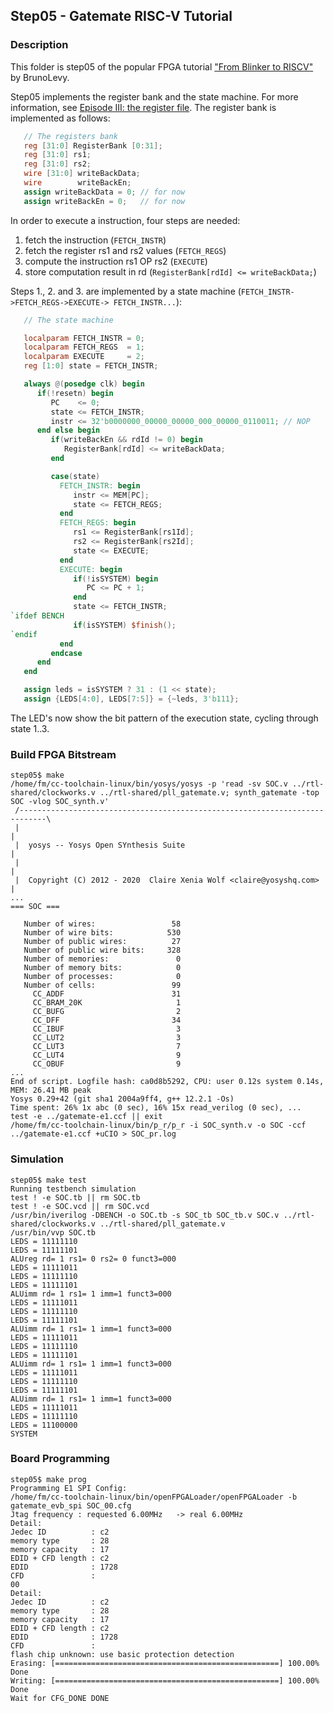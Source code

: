 ## Step05 - Gatemate RISC-V Tutorial

### Description

This folder is step05 of the popular FPGA tutorial ["From Blinker to RISCV"](https://github.com/BrunoLevy/learn-fpga/tree/master/FemtoRV/TUTORIALS/FROM_BLINKER_TO_RISCV) by BrunoLevy.

Step05 implements the register bank and the state machine. For more information, see [Episode III: the register file](https://github.com/BrunoLevy/learn-fpga/blob/master/FemtoRV/TUTORIALS/DESIGN/FemtoRV32_III.md). The register bank is implemented as follows:
```verilog
   // The registers bank
   reg [31:0] RegisterBank [0:31];
   reg [31:0] rs1;
   reg [31:0] rs2;
   wire [31:0] writeBackData;
   wire        writeBackEn;
   assign writeBackData = 0; // for now
   assign writeBackEn = 0;   // for now
```

In order to execute a instruction, four steps are needed:
1. fetch the instruction (```FETCH_INSTR```)
2. fetch the register rs1 and rs2 values (```FETCH_REGS```)
3. compute the instruction rs1 OP rs2 (```EXECUTE```)
4. store computation result in rd (```RegisterBank[rdId] <= writeBackData;```)

Steps 1., 2. and 3. are implemented by a state machine (```FETCH_INSTR->FETCH_REGS->EXECUTE-> FETCH_INSTR...```):

```verilog
   // The state machine

   localparam FETCH_INSTR = 0;
   localparam FETCH_REGS  = 1;
   localparam EXECUTE     = 2;
   reg [1:0] state = FETCH_INSTR;

   always @(posedge clk) begin
      if(!resetn) begin
         PC    <= 0;
         state <= FETCH_INSTR;
         instr <= 32'b0000000_00000_00000_000_00000_0110011; // NOP
      end else begin
         if(writeBackEn && rdId != 0) begin
            RegisterBank[rdId] <= writeBackData;
         end

         case(state)
           FETCH_INSTR: begin
              instr <= MEM[PC];
              state <= FETCH_REGS;
           end
           FETCH_REGS: begin
              rs1 <= RegisterBank[rs1Id];
              rs2 <= RegisterBank[rs2Id];
              state <= EXECUTE;
           end
           EXECUTE: begin
              if(!isSYSTEM) begin
                 PC <= PC + 1;
              end
              state <= FETCH_INSTR;
`ifdef BENCH
              if(isSYSTEM) $finish();
`endif
           end
         endcase
      end
   end

   assign leds = isSYSTEM ? 31 : (1 << state);
   assign {LEDS[4:0], LEDS[7:5]} = {~leds, 3'b111};
```

The LED's now show the bit pattern of the execution state, cycling through state 1..3.

### Build FPGA Bitstream
```
step05$ make
/home/fm/cc-toolchain-linux/bin/yosys/yosys -p 'read -sv SOC.v ../rtl-shared/clockworks.v ../rtl-shared/pll_gatemate.v; synth_gatemate -top SOC -vlog SOC_synth.v'
 /----------------------------------------------------------------------------\
 |                                                                            |
 |  yosys -- Yosys Open SYnthesis Suite                                       |
 |                                                                            |
 |  Copyright (C) 2012 - 2020  Claire Xenia Wolf <claire@yosyshq.com>         |
...
=== SOC ===

   Number of wires:                 58
   Number of wire bits:            530
   Number of public wires:          27
   Number of public wire bits:     328
   Number of memories:               0
   Number of memory bits:            0
   Number of processes:              0
   Number of cells:                 99
     CC_ADDF                        31
     CC_BRAM_20K                     1
     CC_BUFG                         2
     CC_DFF                         34
     CC_IBUF                         3
     CC_LUT2                         3
     CC_LUT3                         7
     CC_LUT4                         9
     CC_OBUF                         9
...
End of script. Logfile hash: ca0d8b5292, CPU: user 0.12s system 0.14s, MEM: 26.41 MB peak
Yosys 0.29+42 (git sha1 2004a9ff4, g++ 12.2.1 -Os)
Time spent: 26% 1x abc (0 sec), 16% 15x read_verilog (0 sec), ...
test -e ../gatemate-e1.ccf || exit
/home/fm/cc-toolchain-linux/bin/p_r/p_r -i SOC_synth.v -o SOC -ccf ../gatemate-e1.ccf +uCIO > SOC_pr.log
```
### Simulation
```
step05$ make test
Running testbench simulation
test ! -e SOC.tb || rm SOC.tb
test ! -e SOC.vcd || rm SOC.vcd
/usr/bin/iverilog -DBENCH -o SOC.tb -s SOC_tb SOC_tb.v SOC.v ../rtl-shared/clockworks.v ../rtl-shared/pll_gatemate.v
/usr/bin/vvp SOC.tb
LEDS = 11111110
LEDS = 11111101
ALUreg rd= 1 rs1= 0 rs2= 0 funct3=000
LEDS = 11111011
LEDS = 11111110
LEDS = 11111101
ALUimm rd= 1 rs1= 1 imm=1 funct3=000
LEDS = 11111011
LEDS = 11111110
LEDS = 11111101
ALUimm rd= 1 rs1= 1 imm=1 funct3=000
LEDS = 11111011
LEDS = 11111110
LEDS = 11111101
ALUimm rd= 1 rs1= 1 imm=1 funct3=000
LEDS = 11111011
LEDS = 11111110
LEDS = 11111101
ALUimm rd= 1 rs1= 1 imm=1 funct3=000
LEDS = 11111011
LEDS = 11111110
LEDS = 11100000
SYSTEM
```

### Board Programming
```
step05$ make prog
Programming E1 SPI Config:
/home/fm/cc-toolchain-linux/bin/openFPGALoader/openFPGALoader -b gatemate_evb_spi SOC_00.cfg
Jtag frequency : requested 6.00MHz   -> real 6.00MHz
Detail:
Jedec ID          : c2
memory type       : 28
memory capacity   : 17
EDID + CFD length : c2
EDID              : 1728
CFD               :
00
Detail:
Jedec ID          : c2
memory type       : 28
memory capacity   : 17
EDID + CFD length : c2
EDID              : 1728
CFD               :
flash chip unknown: use basic protection detection
Erasing: [==================================================] 100.00%
Done
Writing: [==================================================] 100.00%
Done
Wait for CFG_DONE DONE
```